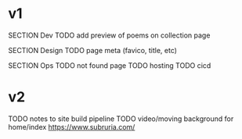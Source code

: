 # v1

SECTION Dev
TODO add preview of poems on collection page

SECTION Design
TODO page meta (favico, title, etc)


SECTION Ops
TODO not found page
TODO hosting
TODO cicd

# v2

TODO notes to site build pipeline
TODO video/moving background for home/index <https://www.subruria.com/>
